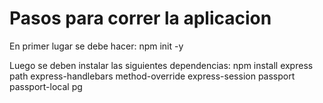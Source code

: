 # Pasos para correr la aplicacion
En primer lugar se debe hacer:
npm init -y

Luego se deben instalar las siguientes dependencias:
npm install express path express-handlebars method-override express-session passport passport-local pg
